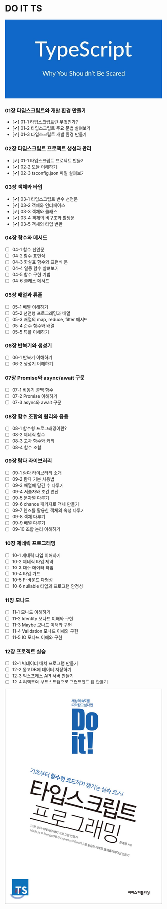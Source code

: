 # DO IT TS

![00.jpg](00.jpg)

### 01장 타입스크립트와 개발 환경 만들기

- [✔] 01-1 타입스크립트란 무엇인가?
- [✔] 01-2 타입스크립트 주요 문법 살펴보기
- [✔] 01-3 타입스크립트 개발 환경 만들기

### 02장 타입스크립트 프로젝트 생성과 관리

- [✔] 01-1 타입스크립트 프로젝트 만들기
- [✔] 02-2 모듈 이해하기
- [✔] 02-3 tsconfig.json 파일 살펴보기

### 03장 객체와 타입

- [✔] 03-1 타입스크립트 변수 선언문
- [✔] 03-2 객체와 인터페이스
- [✔] 03-3 객체와 클래스
- [✔] 03-4 객체의 비구조화 할당문
- [✔] 03-5 객체의 타입 변환

### 04장 함수와 메서드

- [ ] 04-1 함수 선언문
- [ ] 04-2 함수 표현식
- [ ] 04-3 화살표 함수와 표현식 문
- [ ] 04-4 일등 함수 살펴보기
- [ ] 04-5 함수 구현 기법
- [ ] 04-6 클래스 메서드

### 05장 배열과 튜플

- [ ] 05-1 배열 이해하기
- [ ] 05-2 선언형 프로그래밍과 배열
- [ ] 05-3 배열의 map, reduce, filter 메서드
- [ ] 05-4 순수 함수와 배열
- [ ] 05-5 튜플 이해하기

### 06장 반복기와 생성기

- [ ] 06-1 반복기 이해하기
- [ ] 06-2 생성기 이해하기

### 07장 Promise와 async/await 구문

- [ ] 07-1 비동기 콜백 함수
- [ ] 07-2 Promise 이해하기
- [ ] 07-3 async와 await 구문

### 08장 함수 조합의 원리와 응용

- [ ] 08-1 함수형 프로그래밍이란?
- [ ] 08-2 제네릭 함수
- [ ] 08-3 고차 함수와 커리
- [ ] 08-4 함수 조합

### 09장 람다 라이브러리

- [ ] 09-1 람다 라이브러리 소개
- [ ] 09-2 람다 기본 사용법
- [ ] 09-3 배열에 담긴 수 다루기
- [ ] 09-4 서술자와 조건 연산
- [ ] 09-5 문자열 다루기
- [ ] 09-6 chance 패키지로 객체 만들기
- [ ] 09-7 렌즈를 활용한 객체의 속성 다루기
- [ ] 09-8 객체 다루기
- [ ] 09-9 배열 다루기
- [ ] 09-10 조합 논리 이해하기

### 10장 제네릭 프로그래밍

- [ ] 10-1 제네릭 타입 이해하기
- [ ] 10-2 제네릭 타입 제약
- [ ] 10-3 대수 데이터 타입
- [ ] 10-4 타입 가드
- [ ] 10-5 F-바운드 다형성
- [ ] 10-6 nullable 타입과 프로그램 안정성

### 11장 모나드

- [ ] 11-1 모나드 이해하기
- [ ] 11-2 Identity 모나드 이해와 구현
- [ ] 11-3 Maybe 모나드 이해와 구현
- [ ] 11-4 Validation 모나드 이해와 구현
- [ ] 11-5 IO 모나드 이해와 구현

### 12장 프로젝트 실습

- [ ] 12-1 빅데이터 배치 프로그램 만들기
- [ ] 12-2 몽고DB에 데이터 저장하기
- [ ] 12-3 익스프레스 API 서버 만들기
- [ ] 12-4 리액트와 부트스트랩으로 프런트엔드 웹 만들기

![01.jpg](01.jpg)

